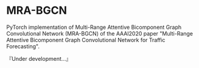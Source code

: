 # MRA-BGCN

PyTorch implementation of Multi-Range Attentive Bicomponent Graph Convolutional Network (MRA-BGCN) of the AAAI2020 paper "Multi-Range Attentive Bicomponent Graph Convolutional Network for Traffic Forecasting".

『Under development...』
